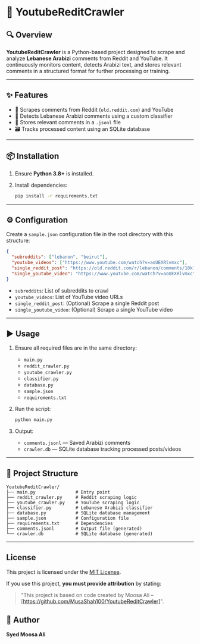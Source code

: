 # 📡 YoutubeReditCrawler

## 🔍 Overview

**YoutubeReditCrawler** is a Python-based project designed to scrape and analyze **Lebanese Arabizi** comments from Reddit and YouTube. It continuously monitors content, detects Arabizi text, and stores relevant comments in a structured format for further processing or training.

---

## ✨ Features

- 🔁 Scrapes comments from Reddit (`old.reddit.com`) and YouTube
- 🧠 Detects Lebanese Arabizi comments using a custom classifier
- 💾 Stores relevant comments in a `.jsonl` file
- 🗃 Tracks processed content using an SQLite database

---

## 📦 Installation

1. Ensure **Python 3.8+** is installed.

2. Install dependencies:
   ```bash
   pip install -r requirements.txt
   ```

---

## ⚙️ Configuration

Create a `sample.json` configuration file in the root directory with this structure:

```json
{
  "subreddits": ["lebanon", "beirut"],
  "youtube_videos": ["https://www.youtube.com/watch?v=aoUEXRlvmxc"],
  "single_reddit_post": "https://old.reddit.com/r/lebanon/comments/18k7z8v/what_are_your_thoughts_on_the_current_situation/",
  "single_youtube_video": "https://www.youtube.com/watch?v=aoUEXRlvmxc"
}
```

- `subreddits`: List of subreddits to crawl
- `youtube_videos`: List of YouTube video URLs
- `single_reddit_post`: (Optional) Scrape a single Reddit post
- `single_youtube_video`: (Optional) Scrape a single YouTube video

---

## ▶️ Usage

1. Ensure all required files are in the same directory:
   - `main.py`
   - `reddit_crawler.py`
   - `youtube_crawler.py`
   - `classifier.py`
   - `database.py`
   - `sample.json`
   - `requirements.txt`

2. Run the script:
   ```bash
   python main.py
   ```

3. Output:
   - `comments.jsonl` — Saved Arabizi comments
   - `crawler.db` — SQLite database tracking processed posts/videos

---

## 🧱 Project Structure

```
YoutubeReditCrawler/
├── main.py               # Entry point
├── reddit_crawler.py     # Reddit scraping logic
├── youtube_crawler.py    # YouTube scraping logic
├── classifier.py         # Lebanese Arabizi classifier
├── database.py           # SQLite database management
├── sample.json           # Configuration file
├── requirements.txt      # Dependencies
├── comments.jsonl        # Output file (generated)
└── crawler.db            # SQLite database (generated)
```

---

## License

This project is licensed under the [MIT License](LICENSE).

If you use this project, **you must provide attribution** by stating:
> "This project is based on code created by Moosa Ali – [https://github.com/MusaShah100/YoutubeReditCrawler]".

## 👤 Author

**Syed Moosa Ali**
